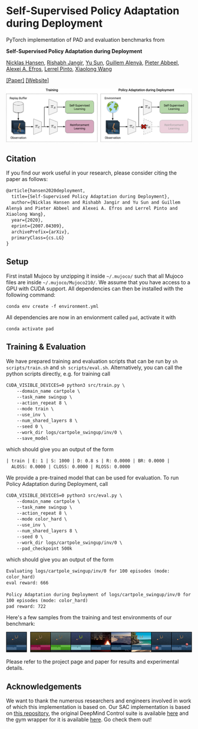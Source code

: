 # Self-Supervised Policy Adaptation during Deployment
PyTorch implementation of PAD and evaluation benchmarks from

**Self-Supervised Policy Adaptation during Deployment**

[Nicklas Hansen](https://nicklashansen.github.io/), [Rishabh Jangir](https://jangirrishabh.github.io/), [Yu Sun](https://yueatsprograms.github.io/), [Guillem Alenyà](http://www.iri.upc.edu/people/galenya/), [Pieter Abbeel](https://people.eecs.berkeley.edu/~pabbeel/), [Alexei A. Efros](https://people.eecs.berkeley.edu/~efros/), [Lerrel Pinto](https://cs.nyu.edu/~lp91/#), [Xiaolong Wang](https://xiaolonw.github.io/)

[[Paper]](https://arxiv.org/abs/2007.04309) [[Website]](https://nicklashansen.github.io/PAD/)

![samples](images/method.png)

## Citation
If you find our work useful in your research, please consider citing the paper as follows:

```
@article{hansen2020deployment,
  title={Self-Supervised Policy Adaptation during Deployment},
  author={Nicklas Hansen and Rishabh Jangir and Yu Sun and Guillem Alenyà and Pieter Abbeel and Alexei A. Efros and Lerrel Pinto and Xiaolong Wang},
  year={2020},
  eprint={2007.04309},
  archivePrefix={arXiv},
  primaryClass={cs.LG}
}
```

## Setup
First install Mujoco by unzipping it inside `~/.mujoco/` such that all Mujoco files are inside `~/.mujoco/Mujoco210/`.
We assume that you have access to a GPU with CUDA support. All dependencies can then be installed with the following command:

```
conda env create -f environment.yml
```

All dependencies are now in an envionment called `pad`, activate it with

```
conda activate pad
```

## Training & Evaluation
We have prepared training and evaluation scripts that can be run by `sh scripts/train.sh` and `sh scripts/eval.sh`. Alternatively, you can call the python scripts directly, e.g. for training call

```
CUDA_VISIBLE_DEVICES=0 python3 src/train.py \
    --domain_name cartpole \
    --task_name swingup \
    --action_repeat 8 \
    --mode train \
    --use_inv \
    --num_shared_layers 8 \
    --seed 0 \
    --work_dir logs/cartpole_swingup/inv/0 \
    --save_model
```
which should give you an output of the form
```
| train | E: 1 | S: 1000 | D: 0.8 s | R: 0.0000 | BR: 0.0000 | 
  ALOSS: 0.0000 | CLOSS: 0.0000 | RLOSS: 0.0000
```

We provide a pre-trained model that can be used for evaluation. To run Policy Adaptation during Deployment, call

```
CUDA_VISIBLE_DEVICES=0 python3 src/eval.py \
    --domain_name cartpole \
    --task_name swingup \
    --action_repeat 8 \
    --mode color_hard \
    --use_inv \
    --num_shared_layers 8 \
    --seed 0 \
    --work_dir logs/cartpole_swingup/inv/0 \
    --pad_checkpoint 500k
```
which should give you an output of the form
```
Evaluating logs/cartpole_swingup/inv/0 for 100 episodes (mode: color_hard)
eval reward: 666

Policy Adaptation during Deployment of logs/cartpole_swingup/inv/0 for 100 episodes (mode: color_hard)
pad reward: 722
```

Here's a few samples from the training and test environments of our benchmark:

![samples](images/samples.png)

Please refer to the project page and paper for results and experimental details.

## Acknowledgements

We want to thank the numerous researchers and engineers involved in work of which this implementation is based on.
Our SAC implementation is based on [this repository](https://github.com/denisyarats/pytorch_sac_ae), the original DeepMind Control suite is available [here](https://github.com/deepmind/dm_control) and the gym wrapper for it is available [here](https://github.com/denisyarats/dmc2gym). Go check them out!
